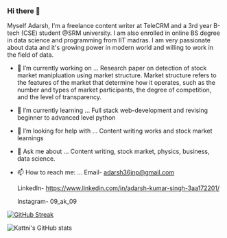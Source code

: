 ### Hi there 👋
Myself Adarsh, I'm a freelance content writer at TeleCRM and a 3rd year B-tech (CSE) student @SRM university.
I am also enrolled in online BS degree in data science and programming from IIT madras. I am very passionate about data and it's growing power in modern world and willing to work in the field of data. 

- 🔭 I’m currently working on ...
     Research paper on detection of stock market manipluation using market structure. Market structure refers to the features of the market that determine      how it operates, such as the number and types of market participants, the degree of competition, and the level of transparency.  
     
- 🌱 I’m currently learning ...
     Full stack web-development and revising beginner to advanced level python
     
- 🤔 I’m looking for help with ...
     Content writing works and stock market learnings
     
- 💬 Ask me about ...
     Content writing, stock market, physics, business, data science.
     
- 📫 How to reach me: ...
    Email- adarsh36jnp@gmail.com
    
    LinkedIn- https://www.linkedin.com/in/adarsh-kumar-singh-3aa172201/
    
    Instagram- 09_ak_09
    
    
   
[![GitHub Streak](https://streak-stats.demolab.com/?user=034adarsh&theme=highcontrast)](https://git.io/streak-stats)

![Kattni's GitHub stats](https://github-readme-stats.vercel.app/api?username=034adarsh&theme=highcontrast&show_icons=true)
